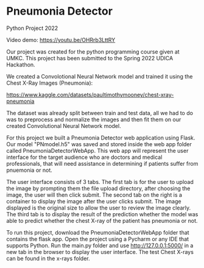 # Pneumonia Detector
Python Project 2022

Video demo: https://youtu.be/OHRrb3LttRY

Our project was created for the python programming course given at UMKC. This project has been submitted to the Spring 2022 UDICA Hackathon.

We created a Convolotional Neural Network model and trained it using the Chest X-Ray Images (Pneumonia):

https://www.kaggle.com/datasets/paultimothymooney/chest-xray-pneumonia 

The dataset was already split between train and test data, all we had to do was to preprocess and normalize the images and then fit them on our
created Convolutional Neural Network model.

For this project we built a Pneumonia Detector web application using Flask. Our model "PNmodel.h5" was saved and stored inside the web app folder called PneumoniaDetectorWebApp. This web app will represent the user interface for the target audience who are doctors and medical professionals, that will need
assistance in determining if patients suffer from pnuemonia or not.

The user interface consists of 3 tabs. The first tab is for the user to upload the image by prompting them the file upload directory, after choosing the
image, the user will then click submit. The second tab on the right is a container to display the image after the user clicks submit. The image displayed
is the original size to allow the user to review the image clearly. The third tab is to display the result of the prediction whether the model was able
to predict whether the chest X-ray of the patient has pneumonia or not.

To run this project, download the PneumoniaDetectorWebApp folder that contains the flask app. Open the project using a Pycharm or any IDE that supports 
Python. Run the main.py folder and use http://127.0.0.1:5000/ in a new tab in the browser to display the user interface. The test Chest X-rays can be found
in the x-rays folder. 



